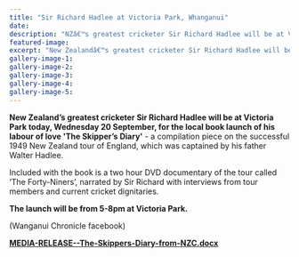 ```yaml
---
title: "Sir Richard Hadlee at Victoria Park, Whanganui"
date: 
description: "NZâ€™s greatest cricketer Sir Richard Hadlee will be at Victoria Park today for the local book launch..."
featured-image: 
excerpt: "New Zealandâ€™s greatest cricketer Sir Richard Hadlee will be at Victoria Park today, Wednesday 20 September, for the local book launch of his labour of love 'The Skipperâ€™s Diary'."
gallery-image-1: 
gallery-image-2: 
gallery-image-3: 
gallery-image-4: 
gallery-image-5: 
---
```


<p><strong>New Zealand&rsquo;s greatest cricketer Sir Richard Hadlee will be at Victoria Park today, Wednesday 20 September, for the local book launch of his labour of love 'The Skipper&rsquo;s Diary'</strong> - a compilation piece on the successful 1949 New Zealand tour of England, which was captained by his father Walter Hadlee.</p>
<p>Included with the book is a two hour DVD documentary of the tour called &lsquo;The Forty-Niners&rsquo;, narrated by Sir Richard with interviews from tour members and current cricket dignitaries.</p>
<p><strong>The launch will be from 5-8pm at Victoria Park.</strong></p>
<p>(Wanganui Chronicle facebook)</p>
<p><strong><a href="http://c1940652.r52.cf0.rackcdn.com/59c18ba0b8d39a3d40000087/MEDIA-RELEASE--The-Skippers-Diary-from-NZC.docx">MEDIA-RELEASE--The-Skippers-Diary-from-NZC.docx</a></strong></p>

